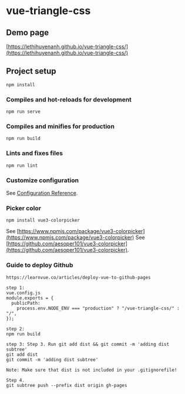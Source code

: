 # vue-triangle-css

## Demo page
[https://lethihuyenanh.github.io/vue-triangle-css/](https://lethihuyenanh.github.io/vue-triangle-css/)

## Project setup
```
npm install
```

### Compiles and hot-reloads for development
```
npm run serve
```

### Compiles and minifies for production
```
npm run build
```

### Lints and fixes files
```
npm run lint
```

### Customize configuration
See [Configuration Reference](https://cli.vuejs.org/config/).

### Picker color
```
npm install vue3-colorpicker
```
See [https://www.npmjs.com/package/vue3-colorpicker](https://www.npmjs.com/package/vue3-colorpicker)
See [https://github.com/aesoper101/vue3-colorpicker](https://github.com/aesoper101/vue3-colorpicker).

### Guide to deploy Github
```
https://learnvue.co/articles/deploy-vue-to-github-pages

step 1:
vue.config.js
module.exports = {
  publicPath:
    process.env.NODE_ENV === "production" ? "/vue-triangle-css/" : "/",
});

step 2:
npm run build

step 3: Step 3. Run git add dist && git commit -m 'adding dist subtree'
git add dist
git commit -m 'adding dist subtree'

Note: Make sure that dist is not included in your .gitignorefile!

Step 4. 
git subtree push --prefix dist origin gh-pages
```